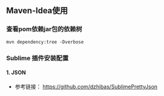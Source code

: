 ## Maven-Idea使用

### 查看pom依赖jar包的依赖树

```
mvn dependency:tree -Dverbose
```

### Sublime 插件安装配置

#### 1. JSON

+ 参考链接： https://github.com/dzhibas/SublimePrettyJson
